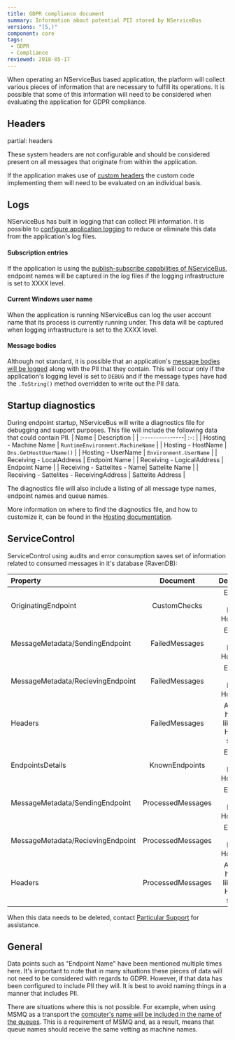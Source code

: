 ```yaml
---
title: GDPR compliance document
summary: Information about potential PII stored by NServiceBus
versions: "[5,)"
component: core
tags:
 - GDPR
 - Compliance
reviewed: 2018-05-17
---
```


When operating an NServiceBus based application, the platform will collect various pieces of information that are necessary to fulfill its operations. It is possible that some of this information will need to be considered when evaluating the application for GDPR compliance.


## Headers

partial: headers

These system headers are not configurable and should be considered present on all messages that originate from within the application. 

If the application makes use of [custom headers](/samples/header-manipulation/#adding-headers-when-sending-a-message) the custom code implementing them will need to be evaluated on an individual basis.


## Logs

NServiceBus has built in logging that can collect PII information. It is possible to [configure application logging](/nservicebus/logging/) to reduce or eliminate this data from the application's log files.

#### Subscription entries
If the application is using the [publish-subscribe capabilities of NServiceBus](/nservicebus/messaging/publish-subscribe/), endpoint names will be captured in the log files if the logging infrastructure is set to XXXX level.

#### Current Windows user name
When the application is running NServiceBus can log the user account name that its process is currently running under. This data will be captured when logging infrastructure is set to the XXXX level.

#### Message bodies
Although not standard, it is possible that an application's [message bodies will be logged](/nservicebus/logging/message-contents.md) along with the PII that they contain. This will occur only if the application's logging level is set to `DEBUG` and if the message types have had the `.ToString()` method overridden to write out the PII data.


## Startup diagnostics

During endpoint startup, NServiceBus will write a diagnostics file for debugging and support purposes. This file will include the following data that could contain PII.
| Name | Description |
| :---------------| :-: |
| Hosting - Machine Name | `RuntimeEnvironment.MachineName` |
| Hosting - HostName | `Dns.GetHostUserName()` |
| Hosting - UserName | `Environment.UserName` |
| Receiving - LocalAddress | Endpoint Name |
| Receiving - LogicalAddress | Endpoint Name |
| Receiving - Sattelites - Name| Sattelite Name |
| Receiving - Sattelites - ReceivingAddress | Sattelite Address |

The diagnostics file will also include a listing of all message type names, endpoint names and queue names.

More information on where to find the diagnostics file, and how to customize it, can be found in the [Hosting documentation](/nservicebus/hosting/#startup-diagnostics).

## ServiceControl

ServiceControl using audits and error consumption saves set of information related to consumed messages in it's database (RavenDB):

| Property | Document | Description |
| :------------------ | :-: | :-: |
| OriginatingEndpoint | CustomChecks | Endpoint Name, HostId, HostName |
| MessageMetadata/SendingEndpoint | FailedMessages | Endpoint Name, HostId, HostName |
| MessageMetadata/RecievingEndpoint | FailedMessages | Endpoint Name, HostId, HostName |
| Headers | FailedMessages | All of the headers like in the Headers section |
| EndpointsDetails | KnownEndpoints | Endpoint Name, HostId, HostName |
| MessageMetadata/SendingEndpoint | ProcessedMessages | Endpoint Name, HostId, HostName |
| MessageMetadata/RecievingEndpoint | ProcessedMessages | Endpoint Name, HostId, HostName |
| Headers | ProcessedMessages | All of the headers like in the Headers section |

When this data needs to be deleted, contact [Particular Support](https://particular.net/support) for assistance. 


## General

Data points such as "Endpoint Name" have been mentioned multiple times here. It's important to note that in many situations these pieces of data will not need to be considered with regards to GDPR. However, if that data has been configured to include PII they will. It is best to avoid naming things in a manner that includes PII.

There are situations where this is not possible. For example, when using MSMQ as a transport the [computer's name will be included in the name of the queues](/transports/msmq/full-qualified-domain-name). This is a requirement of MSMQ and, as a result, means that queue names should receive the same vetting as machine names.